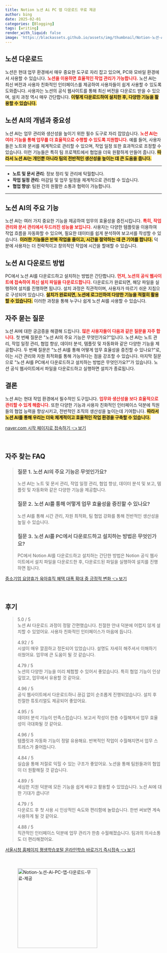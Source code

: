 ```yaml
---
title: Notion 노션 Ai PC 앱 다운로드 무료 제공
author: bing
date: 2025-02-01
categories: [Blogging]
tags: [writing]
render_with_liquid: false
image: 'https://blackassets.github.io/assets/img/thumbnail/Notion-노션-Ai-PC-앱-다운로드-무료-제공.webp'
---
```



<h2 id='노션 다운로드'>노션 다운로드</h2>

<p>노션은 현대 업무 환경에서 매우 중요한 도구로 자리 잡고 있으며, PC와 모바일 환경에서 사용할 수 있습니다. <b><span style="color: #ee2323;">노션을 이용하면 효율적인 작업 관리가 가능합니다.</span></b> 노션 AI는 최신 버전과 사용자 친화적인 인터페이스를 제공하여 사용자들이 쉽게 사용할 수 있도록 도와줍니다. 사용자는 노션의 공식 웹사이트를 통해 최신 버전을 다운로드 받을 수 있으며, 설치 과정 역시 매우 간단합니다. <b><span style="background-color: #ffe066;">이렇게 다운로드하여 설치한 후, 다양한 기능을 활용할 수 있습니다.</span></b></p>

<h2 id='노션 AI 개념과 중요성'>노션 AI의 개념과 중요성</h2>

<p>노션 AI는 업무 관리와 생산성을 높이기 위한 필수 도구로 자리 잡았습니다. <b><span style="color: #ee2323;">노션 AI는 여러 기능을 통해 업무를 더 효율적으로 수행할 수 있도록 지원합니다.</span></b> 예를 들어, 사용자들은 노트와 문서를 체계적으로 관리할 수 있으며, 작업 일정 또한 효과적으로 조정할 수 있습니다. 이런 기능들은 특히 팀 프로젝트에서 협업을 더욱 원활하게 만들어 줍니다. <b><span style="background-color: #ffe066;">따라서 노션 AI는 개인뿐 아니라 팀의 전반적인 생산성을 높이는 데 큰 도움을 줍니다.</span></b></p>

<hr />

<ul>
    <li><b>노트 및 문서 관리</b>: 정보 정리 및 관리에 탁월합니다.</li>
    <li><b>작업 일정 관리</b>: 마감일 및 업무 일정을 체계적으로 관리할 수 있습니다.</li>
    <li><b>협업 향상</b>: 팀원 간의 원활한 소통과 협력이 가능합니다.</li>
</ul>

<hr />

<h2 id='노션 AI 주요 기능'>노션 AI의 주요 기능</h2>

<p>노션 AI는 여러 가지 중요한 기능을 제공하여 업무의 효율성을 증진시킵니다. <b><span style="color: #ee2323;">특히, 작업 관리와 문서 관리에서 두드러진 성능을 보입니다.</span></b> 사용자는 다양한 템플릿을 이용하여 작업 흐름을 자동화할 수 있으며, 필요한 데이터를 쉽게 분석하여 보고서를 작성할 수 있습니다. <b><span style="background-color: #ffe066;">이러한 기능들은 반복 작업을 줄이고, 시간을 절약하는 데 큰 기여를 합니다.</span></b> 덕분에 사용자는 더 전략적이고 창의적인 작업에 시간을 할애할 수 있습니다.</p>

<h2 id='노션 AI 다운로드 방법'>노션 AI 다운로드 방법</h2>

<p>PC에서 노션 AI를 다운로드하고 설치하는 방법은 간단합니다. <b><span style="color: #ee2323;">먼저, 노션의 공식 웹사이트에 접속하여 최신 설치 파일을 다운로드합니다.</span></b> 다운로드가 완료되면, 해당 파일을 실행하여 설치를 진행하면 됩니다. 설치 과정은 직관적이며, 사용자가 따르기 쉬운 지침으로 구성되어 있습니다. <b><span style="background-color: #ffe066;">설치가 완료되면, 노션에 로그인하여 다양한 기능을 적절히 활용할 수 있습니다.</span></b> 이러한 과정을 통해 누구나 쉽게 노션 AI를 사용할 수 있습니다.</p>

<h2 id='자주 묻는 질문'>자주 묻는 질문</h2>

<p>노션 AI에 대한 궁금증을 해결해 드립니다. <b><span style="color: #ee2323;">많은 사용자들이 다음과 같은 질문을 자주 합니다.</span></b> 첫 번째 질문은 "노션 AI의 주요 기능은 무엇인가요?"입니다. 노션 AI는 노트 관리, 작업 일정 관리, 협업 향상, 데이터 분석, 템플릿 및 자동화와 같은 다양한 기능을 제공합니다. 두 번째 질문은 "노션 AI를 통해 어떻게 업무 효율성을 증진할 수 있나요?"로, 이는 시간 관리와 자원 최적화를 통해 가능하다는 점을 강조할 수 있습니다. 마지막 질문으로 "노션 AI를 PC에서 다운로드하고 설치하는 방법은 무엇인가요?"가 있습니다. 노션 공식 웹사이트에서 파일을 다운로드하고 실행하면 설치가 종료됩니다.</p>

<h2 id='결론'>결론</h2>

<p>노션 AI는 현대 작업 환경에서 필수적인 도구입니다. <b><span style="color: #ee2323;">업무와 생산성을 보다 효율적으로 관리할 수 있게 해줍니다.</span></b> 또한 다양한 기능과 사용자 친화적인 인터페이스 덕분에 직원들의 협업 능력을 향상시키고, 전반적인 조직의 생산성을 높이는데 기여합니다. <b><span style="background-color: #ffe066;">따라서 노션 AI를 통해 우리는 더욱 체계적이고 효율적인 작업 환경을 구축할 수 있습니다.</span></b></p>


<p><a class="click-button" title="naver.com 시작 페이지로 접속하기" href="https://blackassets.github.io/posts/naver.com-%EC%8B%9C%EC%9E%91-%ED%8E%98%EC%9D%B4%EC%A7%80%EB%A1%9C-%EC%A0%91%EC%86%8D%ED%95%98%EA%B8%B0/" rel="dofollow">naver.com 시작 페이지로 접속하기 👈 보기</a></p><br>
<h2 id='자주_찾는_FAQ'>자주 찾는 FAQ</h2>
<div itemscope="" itemtype="https://schema.org/FAQPage"> 
<blockquote> 
<div itemscope="" itemprop="mainEntity" itemtype="https://schema.org/Question"> 
<h3 itemprop="name">질문 1. 노션 AI의 주요 기능은 무엇인가요?</h3> 
<div itemscope="" itemprop="acceptedAnswer" itemtype="https://schema.org/Answer"> 
<span itemprop="text"> 
<p>노션 AI는 노트 및 문서 관리, 작업 일정 관리, 협업 향상, 데이터 분석 및 보고, 템플릿 및 자동화와 같은 다양한 기능을 제공합니다.</p> 
</span> 
</div> 
</div> 

<div itemscope="" itemprop="mainEntity" itemtype="https://schema.org/Question"> 
<h3 itemprop="name">질문 2. 노션 AI를 통해 어떻게 업무 효율성을 증진할 수 있나요?</h3> 
<div itemscope="" itemprop="acceptedAnswer" itemtype="https://schema.org/Answer"> 
<span itemprop="text"> 
<p>노션 AI를 통해 시간 관리, 자원 최적화, 팀 협업 강화를 통해 전반적인 생산성을 높일 수 있습니다.</p> 
</span> 
</div> 
</div> 

<div itemscope="" itemprop="mainEntity" itemtype="https://schema.org/Question"> 
<h3 itemprop="name">질문 3. 노션 AI를 PC에서 다운로드하고 설치하는 방법은 무엇인가요?</h3> 
<div itemscope="" itemprop="acceptedAnswer" itemtype="https://schema.org/Answer"> 
<span itemprop="text"> 
<p>PC에서 Notion AI를 다운로드하고 설치하는 간단한 방법은 Notion 공식 웹사이트에서 설치 파일을 다운로드한 후, 다운로드된 파일을 실행하여 설치를 진행하면 됩니다.</p> 
</span> 
</div> 
</div> 
</blockquote> 
</div>
<p><a class="click-button" title="중소기업 요양휴가 육아휴직 혜택 대폭 확대 중 긍정적 변화" href="https://blackassets.github.io/posts/%EC%A4%91%EC%86%8C%EA%B8%B0%EC%97%85-%EC%9A%94%EC%96%91%ED%9C%B4%EA%B0%80-%EC%9C%A1%EC%95%84%ED%9C%B4%EC%A7%81-%ED%98%9C%ED%83%9D-%EB%8C%80%ED%8F%AD-%ED%99%95%EB%8C%80-%EC%A4%91-%EA%B8%8D%EC%A0%95%EC%A0%81-%EB%B3%80%ED%99%94/" rel="dofollow">중소기업 요양휴가 육아휴직 혜택 대폭 확대 중 긍정적 변화 👈 보기</a></p><br>
<h2 id='후기'>후기</h2>
<div itemscope itemtype="https://schema.org/Product">
  <blockquote>
  <div itemprop="review" itemscope itemtype="https://schema.org/Review">
      <div itemprop="reviewRating" itemscope itemtype="https://schema.org/Rating"> <span itemprop="ratingValue">5.0</span> / <span itemprop="bestRating">5</span> </div>
      <span itemprop="reviewBody">노션 AI 다운로드 과정이 정말 간편했습니다. 친절한 안내 덕분에 어렵지 않게 설치할 수 있었어요. 사용자 친화적인 인터페이스가 마음에 듭니다.</span>
  </div>
  <br>
  <div itemprop="review" itemscope itemtype="https://schema.org/Review">
      <div itemprop="reviewRating" itemscope itemtype="https://schema.org/Rating"> <span itemprop="ratingValue">4.92</span> / <span itemprop="bestRating">5</span> </div>
      <span itemprop="reviewBody">시설이 매우 깔끔하고 정돈되어 있었습니다. 설명도 자세히 해주셔서 이해하기 쉬웠어요. 업무에 큰 도움이 될 것 같습니다.</span>
  </div>
  <br>
  <div itemprop="review" itemscope itemtype="https://schema.org/Review">
      <div itemprop="reviewRating" itemscope itemtype="https://schema.org/Rating"> <span itemprop="ratingValue">4.79</span> / <span itemprop="bestRating">5</span> </div>
      <span itemprop="reviewBody">노션의 다양한 기능을 미리 체험할 수 있어서 좋았습니다. 특히 협업 기능이 인상 깊었고, 업무에서 유용할 것 같아요.</span>
  </div>
  <br>
  <div itemprop="review" itemscope itemtype="https://schema.org/Review">
      <div itemprop="reviewRating" itemscope itemtype="https://schema.org/Rating"> <span itemprop="ratingValue">4.96</span> / <span itemprop="bestRating">5</span> </div>
      <span itemprop="reviewBody">공식 웹사이트에서 다운로드하니 끊김 없이 순조롭게 진행되었습니다. 설치 후 친절한 튜토리얼도 제공되어 좋았어요.</span>
  </div>
  <br>
  <div itemprop="review" itemscope itemtype="https://schema.org/Review">
      <div itemprop="reviewRating" itemscope itemtype="https://schema.org/Rating"> <span itemprop="ratingValue">4.95</span> / <span itemprop="bestRating">5</span> </div>
      <span itemprop="reviewBody">데이터 분석 기능이 만족스럽습니다. 보고서 작성이 한층 수월해져서 업무 효율성이 극대화될 것 같아요.</span>
  </div>
  <br>
  <div itemprop="review" itemscope itemtype="https://schema.org/Review">
      <div itemprop="reviewRating" itemscope itemtype="https://schema.org/Rating"> <span itemprop="ratingValue">4.96</span> / <span itemprop="bestRating">5</span> </div>
      <span itemprop="reviewBody">템플릿과 자동화 기능이 정말 유용해요. 반복적인 작업이 수월해지면서 업무 스트레스가 줄어듭니다.</span>
  </div>
  <br>
  <div itemprop="review" itemscope itemtype="https://schema.org/Review">
      <div itemprop="reviewRating" itemscope itemtype="https://schema.org/Rating"> <span itemprop="ratingValue">4.84</span> / <span itemprop="bestRating">5</span> </div>
      <span itemprop="reviewBody">실습을 통해 저절로 익힐 수 있는 구조가 좋았어요. 노션을 통해 팀원들과의 협업이 더 원활해질 것 같습니다.</span>
  </div>
  <br>
  <div itemprop="review" itemscope itemtype="https://schema.org/Review">
      <div itemprop="reviewRating" itemscope itemtype="https://schema.org/Rating"> <span itemprop="ratingValue">4.89</span> / <span itemprop="bestRating">5</span> </div>
      <span itemprop="reviewBody">세심한 지원 덕분에 모든 기능을 쉽게 배우고 활용할 수 있었습니다. 노션 AI에 대한 기대가 큽니다!</span>
  </div>
  <br>
  <div itemprop="review" itemscope itemtype="https://schema.org/Review">
      <div itemprop="reviewRating" itemscope itemtype="https://schema.org/Rating"> <span itemprop="ratingValue">4.79</span> / <span itemprop="bestRating">5</span> </div>
      <span itemprop="reviewBody">다운로드 후 첫 사용 시 인상적인 속도와 편리함에 놀랐습니다. 한번 써보면 계속 사용하게 될 것 같아요.</span>
  </div>
  <br>
  <div itemprop="review" itemscope itemtype="https://schema.org/Review">
      <div itemprop="reviewRating" itemscope itemtype="https://schema.org/Rating"> <span itemprop="ratingValue">4.88</span> / <span itemprop="bestRating">5</span> </div>
      <span itemprop="reviewBody">직관적인 인터페이스 덕분에 업무 관리가 한층 수월해졌습니다. 팀과의 의사소통도 더 편리해졌어요.</span>
  </div>
  </blockquote>
</div>
<p><a class="click-button" title="서울시청 홈페이지 평생학습포털 온라인학습 바로가기 즉시접속" href="https://blackassets.github.io/posts/%EC%84%9C%EC%9A%B8%EC%8B%9C%EC%B2%AD-%ED%99%88%ED%8E%98%EC%9D%B4%EC%A7%80-%ED%8F%89%EC%83%9D%ED%95%99%EC%8A%B5%ED%8F%AC%ED%84%B8-%EC%98%A8%EB%9D%BC%EC%9D%B8%ED%95%99%EC%8A%B5-%EB%B0%94%EB%A1%9C%EA%B0%80%EA%B8%B0-%EC%A6%89%EC%8B%9C%EC%A0%91%EC%86%8D/" rel="dofollow">서울시청 홈페이지 평생학습포털 온라인학습 바로가기 즉시접속 👈 보기</a></p><br>
<figure class="image"><img src="https://blackassets.github.io/assets/img/thumbnail/Notion-노션-Ai-PC-앱-다운로드-무료-제공.webp" alt="Notion-노션-Ai-PC-앱-다운로드-무료-제공" width="256" height="256"></figure>